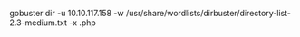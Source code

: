 gobuster dir -u 10.10.117.158 -w /usr/share/wordlists/dirbuster/directory-list-2.3-medium.txt -x .php

